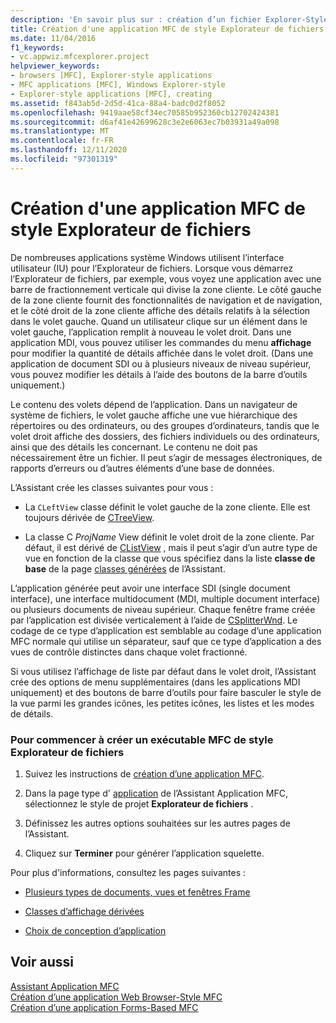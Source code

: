 ```yaml
---
description: 'En savoir plus sur : création d’un fichier Explorer-Style application MFC'
title: Création d'une application MFC de style Explorateur de fichiers
ms.date: 11/04/2016
f1_keywords:
- vc.appwiz.mfcexplorer.project
helpviewer_keywords:
- browsers [MFC], Explorer-style applications
- MFC applications [MFC], Windows Explorer-style
- Explorer-style applications [MFC], creating
ms.assetid: f843ab5d-2d5d-41ca-88a4-badc0d2f8052
ms.openlocfilehash: 9419aae58cf34ec70585b952360cb12702424381
ms.sourcegitcommit: d6af41e42699628c3e2e6063ec7b03931a49a098
ms.translationtype: MT
ms.contentlocale: fr-FR
ms.lasthandoff: 12/11/2020
ms.locfileid: "97301319"
---
```

# <a name="creating-a-file-explorer-style-mfc-application"></a>Création d'une application MFC de style Explorateur de fichiers

De nombreuses applications système Windows utilisent l’interface utilisateur (IU) pour l’Explorateur de fichiers. Lorsque vous démarrez l’Explorateur de fichiers, par exemple, vous voyez une application avec une barre de fractionnement verticale qui divise la zone cliente. Le côté gauche de la zone cliente fournit des fonctionnalités de navigation et de navigation, et le côté droit de la zone cliente affiche des détails relatifs à la sélection dans le volet gauche. Quand un utilisateur clique sur un élément dans le volet gauche, l’application remplit à nouveau le volet droit. Dans une application MDI, vous pouvez utiliser les commandes du menu **affichage** pour modifier la quantité de détails affichée dans le volet droit. (Dans une application de document SDI ou à plusieurs niveaux de niveau supérieur, vous pouvez modifier les détails à l’aide des boutons de la barre d’outils uniquement.)

Le contenu des volets dépend de l’application. Dans un navigateur de système de fichiers, le volet gauche affiche une vue hiérarchique des répertoires ou des ordinateurs, ou des groupes d’ordinateurs, tandis que le volet droit affiche des dossiers, des fichiers individuels ou des ordinateurs, ainsi que des détails les concernant. Le contenu ne doit pas nécessairement être un fichier. Il peut s’agir de messages électroniques, de rapports d’erreurs ou d’autres éléments d’une base de données.

L’Assistant crée les classes suivantes pour vous :

- La `CLeftView` classe définit le volet gauche de la zone cliente. Elle est toujours dérivée de [CTreeView](../../mfc/reference/ctreeview-class.md).

- La classe C *ProjName* View définit le volet droit de la zone cliente. Par défaut, il est dérivé de [CListView](../../mfc/reference/clistview-class.md) , mais il peut s’agir d’un autre type de vue en fonction de la classe que vous spécifiez dans la liste **classe de base** de la page [classes générées](../../mfc/reference/generated-classes-mfc-application-wizard.md) de l’Assistant.

L’application générée peut avoir une interface SDI (single document interface), une interface multidocument (MDI, multiple document interface) ou plusieurs documents de niveau supérieur. Chaque fenêtre frame créée par l’application est divisée verticalement à l’aide de [CSplitterWnd](../../mfc/reference/csplitterwnd-class.md). Le codage de ce type d’application est semblable au codage d’une application MFC normale qui utilise un séparateur, sauf que ce type d’application a des vues de contrôle distinctes dans chaque volet fractionné.

Si vous utilisez l’affichage de liste par défaut dans le volet droit, l’Assistant crée des options de menu supplémentaires (dans les applications MDI uniquement) et des boutons de barre d’outils pour faire basculer le style de la vue parmi les grandes icônes, les petites icônes, les listes et les modes de détails.

### <a name="to-begin-creating-a-file-explorer-style-mfc-executable"></a>Pour commencer à créer un exécutable MFC de style Explorateur de fichiers

1. Suivez les instructions de [création d’une application MFC](../../mfc/reference/creating-an-mfc-application.md).

1. Dans la page type d' [application](../../mfc/reference/application-type-mfc-application-wizard.md) de l’Assistant Application MFC, sélectionnez le style de projet **Explorateur de fichiers** .

1. Définissez les autres options souhaitées sur les autres pages de l’Assistant.

1. Cliquez sur **Terminer** pour générer l’application squelette.

Pour plus d'informations, consultez les pages suivantes :

- [Plusieurs types de documents, vues et fenêtres Frame](../../mfc/multiple-document-types-views-and-frame-windows.md)

- [Classes d’affichage dérivées](../../mfc/derived-view-classes-available-in-mfc.md)

- [Choix de conception d’application](../../mfc/application-design-choices.md)

## <a name="see-also"></a>Voir aussi

[Assistant Application MFC](../../mfc/reference/mfc-application-wizard.md)<br/>
[Création d’une application Web Browser-Style MFC](../../mfc/reference/creating-a-web-browser-style-mfc-application.md)<br/>
[Création d’une application Forms-Based MFC](../../mfc/reference/creating-a-forms-based-mfc-application.md)
